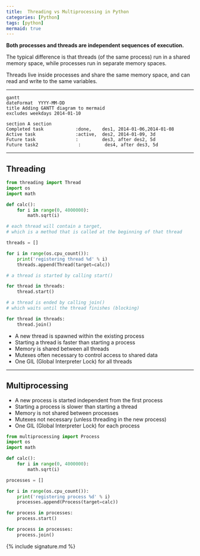 ```yaml
---
title:  Threading vs Multiprocessing in Python
categories: [Python]
tags: [python]
mermaid: true
---
```


**Both processes and threads are independent sequences of execution.**

The typical difference is that threads (of the same process) run in a shared memory space, while processes run in separate memory spaces.

Threads live inside processes and share the same memory space, and can read and write to the same variables.

---

```mermaid
gantt
dateFormat  YYYY-MM-DD
title Adding GANTT diagram to mermaid
excludes weekdays 2014-01-10

section A section
Completed task            :done,    des1, 2014-01-06,2014-01-08
Active task               :active,  des2, 2014-01-09, 3d
Future task               :         des3, after des2, 5d
Future task2               :         des4, after des3, 5d
```

---

## Threading

```python
from threading import Thread
import os
import math

def calc():
	for i in range(0, 4000000):
		math.sqrt(i)

# each thread will contain a target,
# which is a method that is called at the beginning of that thread

threads = []

for i in range(os.cpu_count()):
	print('registering thread %d' % i)
	threads.append(Thread(target=calc))

# a thread is started by calling start()    

for thread in threads:
	thread.start()

# a thread is ended by calling join()
# which waits until the thread finishes (blocking)

for thread in threads:
	thread.join()
```
- A new thread is spawned within the existing process
- Starting a thread is faster than starting a process
- Memory is shared between all threads
- Mutexes often necessary to control access to shared data
- One GIL (Global Interpreter Lock) for all threads

---

## Multiprocessing

- A new process is started independent from the first process
- Starting a process is slower than starting a thread
- Memory is not shared between processes
- Mutexes not necessary (unless threading in the new process)
- One GIL (Global Interpreter Lock) for each process

```python
from multiprocessing import Process
import os
import math

def calc():
	for i in range(0, 4000000):
		math.sqrt(i)

processes = []

for i in range(os.cpu_count()):
	print('registering process %d' % i)
	processes.append(Process(target=calc))

for process in processes:
	process.start()

for process in processes:
	process.join()
```

{% include signature.md %}